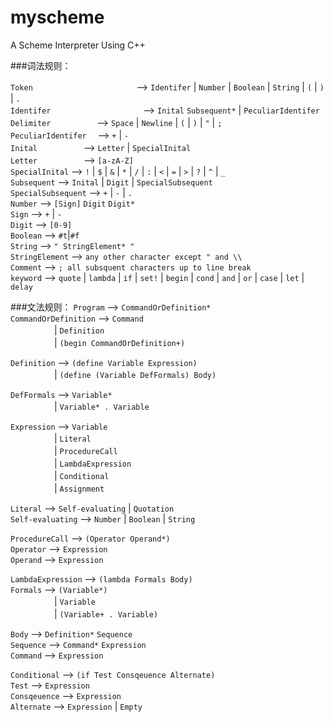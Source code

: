 # myscheme
A Scheme Interpreter Using C++

###词法规则：

`Token`	　　　　　	　　　　　	　——> `Identifer` | `Number` | `Boolean` | `String` | `(` | `)` | `.`<br>
`Identifer`	　　　　　	　　　　　——> `Inital` `Subsequent*` | `PeculiarIdentifer`<br>
`Delimiter`			　　　　　——> `Space` | `Newline` | `(` | `)` | `"` | `;`<br>
`PeculiarIdentifer`		　——> `+` | `-`<br>
`Inital` 			　　　　　——> `Letter` | `SpecialInital`<br>
`Letter` 			　　　　　——> `[a-zA-Z]`<br>
`SpecialInital` 	——> `!` | `$` | `&` | `*` | `/` | `:` | `<` | `=` | `>` | `?` | `^` | `_`<br>
`Subsequent`		——> `Inital` | `Digit` | `SpecialSubsequent`<br>
`SpecialSubsequent`	——> `+` | `-` | `.`<br>
`Number`		——> `[Sign]` `Digit` `Digit*`<br>
`Sign`			——> `+` | `-`<br>
`Digit` 		——> `[0-9]`<br>
`Boolean`		——> `#t`|`#f`<br>
`String` 		——> `" StringElement* "`<br>
`StringElement` 	——> `any other character except " and \\`<br>
`Comment` 		——> `; all subsquent characters up to line break`<br>
`keyword`   		——> `quote` | `lambda` | `if` | `set!` | `begin` | `cond` | `and` | `or` | `case` | `let` | `delay`

###文法规则：
`Program`		——> `CommandOrDefinition*`<br>
`CommandOrDefinition`   ——> `Command`<br>
	　　　　　| `Definition`<br>
	　　　　　| `(begin CommandOrDefinition+)`<br>

`Definition`		——> `(define Variable Expression)`<br>
	　　　　　| `(define (Variable DefFormals) Body)`<br>

`DefFormals` 		——> `Variable*`<br>
	　　　　　| `Variable* . Variable`<br>

`Expression` 		——> `Variable`<br>
	　　　　　| `Literal`<br>
	　　　　　| `ProcedureCall`<br>
	　　　　　| `LambdaExpression`<br>
	　　　　　| `Conditional`<br>
	　　　　　| `Assignment`<br>

`Literal` 		——> `Self-evaluating` | `Quotation`<br>
`Self-evaluating`	——> `Number` | `Boolean` | `String`<br>


`ProcedureCall`		——> `(Operator Operand*)`<br>
`Operator`		——> `Expression`<br>
`Operand`		——> `Expression`<br>


`LambdaExpression`     ——> `(lambda Formals Body)`<br>
`Formals`		——> `(Variable*)` <br>
	　　　　　| `Variable`<br>
	　　　　　| `(Variable+ . Variable)`<br>

`Body`			——> `Definition*` `Sequence`<br>
`Sequence`		——> `Command*` `Expression`<br>
`Command`		——> `Expression`<br>


`Conditional`		——> `(if Test Consqeuence Alternate)`<br>
`Test`			——> `Expression`<br>
`Consqeuence`		——> `Expression`<br>
`Alternate`		——> `Expression` | `Empty`<br>

